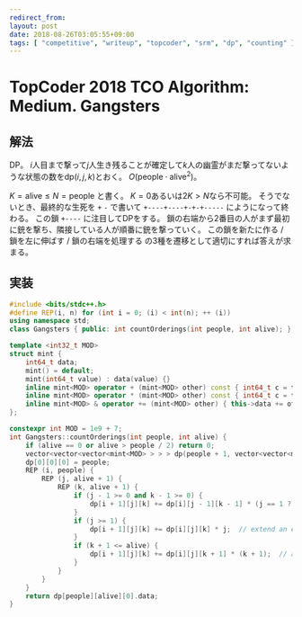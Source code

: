```yaml
---
redirect_from:
layout: post
date: 2018-08-26T03:05:55+09:00
tags: [ "competitive", "writeup", "topcoder", "srm", "dp", "counting" ]
---
```


# TopCoder 2018 TCO Algorithm: Medium. Gangsters

## 解法

DP。
$i$人目まで撃って$j$人生き残ることが確定して$k$人の幽霊がまだ撃ってないような状態の数を$\mathrm{dp}(i, j, k)$とおく。
$O(\mathrm{people} \cdot \mathrm{alive}^2)$。

$K = \mathrm{alive} \le N = \mathrm{people}$ と書く。
$K = 0$あるいは$2K \gt N$なら不可能。
そうでないとき、最終的な生死を `+` `-` で書いて `+----+----+-+-+-----` にようになって終わる。
この鎖 `+----` に注目してDPをする。
鎖の右端から$2$番目の人がまず最初に銃を撃ち、隣接している人が順番に銃を撃っていく。
この鎖を新たに作る / 鎖を左に伸ばす / 鎖の右端を処理する の$3$種を遷移として適切にすれば答えが求まる。

## 実装

``` c++
#include <bits/stdc++.h>
#define REP(i, n) for (int i = 0; (i) < int(n); ++ (i))
using namespace std;
class Gangsters { public: int countOrderings(int people, int alive); };

template <int32_t MOD>
struct mint {
    int64_t data;
    mint() = default;
    mint(int64_t value) : data(value) {}
    inline mint<MOD> operator + (mint<MOD> other) const { int64_t c = this->data + other.data; return mint<MOD>(c >= MOD ? c - MOD : c); }
    inline mint<MOD> operator * (mint<MOD> other) const { int64_t c = this->data * int64_t(other.data) % MOD; return mint<MOD>(c < 0 ? c + MOD : c); }
    inline mint<MOD> & operator += (mint<MOD> other) { this->data += other.data; if (this->data >= MOD) this->data -= MOD; return *this; }
};

constexpr int MOD = 1e9 + 7;
int Gangsters::countOrderings(int people, int alive) {
    if (alive == 0 or alive > people / 2) return 0;
    vector<vector<vector<mint<MOD> > > > dp(people + 1, vector<vector<mint<MOD> > >(alive + 1, vector<mint<MOD> >(alive + 1)));
    dp[0][0][0] = people;
    REP (i, people) {
        REP (j, alive + 1) {
            REP (k, alive + 1) {
                if (j - 1 >= 0 and k - 1 >= 0) {
                    dp[i + 1][j][k] += dp[i][j - 1][k - 1] * (j == 1 ? 1 : j - 1);  // make a new chain
                }
                if (j >= 1) {
                    dp[i + 1][j][k] += dp[i][j][k] * j;  // extend an existing chain
                }
                if (k + 1 <= alive) {
                    dp[i + 1][j][k] += dp[i][j][k + 1] * (k + 1);  // a killed person shoots
                }
            }
        }
    }
    return dp[people][alive][0].data;
}
```
